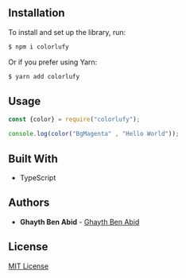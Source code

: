 ## Installation

To install and set up the library, run:

```sh
$ npm i colorlufy
```

Or if you prefer using Yarn:

```sh
$ yarn add colorlufy
```

## Usage

```js
const {color} = require("colorlufy");

console.log(color("BgMagenta" , "Hello World"));
```


## Built With

* TypeScript

## Authors

* **Ghayth Ben Abid** - [Ghayth Ben Abid](https://github.com/GhaythBenAbid)

## License

[MIT License](https://andreasonny.mit-license.org/2019)
